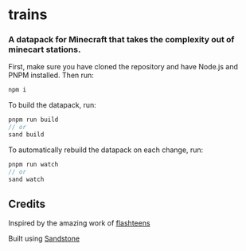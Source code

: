 # trains
### A datapack for Minecraft that takes the complexity out of minecart stations.



First, make sure you have cloned the repository and have Node.js and PNPM installed. Then run:
```bash
npm i
```

To build the datapack, run:
```ts
pnpm run build
// or
sand build
```

To automatically rebuild the datapack on each change, run:
```ts
pnpm run watch
// or
sand watch
```
## Credits
Inspired by the amazing work of [flashteens](https://flashteensmc.blogspot.com/)

Built using [Sandstone](https://www.sandstone.dev/)
